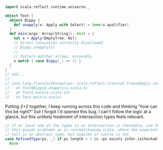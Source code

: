 ```scala
import scala.reflect.runtime.universe._

object Test {
  object Bippy {
    def unapply(x: Apply with Select) = Some(x.qualifier)
  }
  def main(args: Array[String]): Unit = {
    val x = Apply(EmptyTree, Nil)
    // Direct invocation correctly disallowed
    // Bippy.unapply(x)
    //
    // Pattern matcher allows, unsoundly
    x match { case Bippy(_) => () }
  }
}
// and...
//
// java.lang.ClassCastException: scala.reflect.internal.Trees$Apply cannot be cast to scala.reflect.api.Trees$SelectApi
//   at Test$Bippy$.unapply(a.scala:5)
//   at Test$.main(a.scala:13)
//   at Test.main(a.scala)
```
Putting 2+2 together, I keep running across this code and thinking "how can this be right?" but I forgot I'd opened this bug.  I can't follow the logic at a glance, but this unlikely treatment of intersection types feels relevant.
```scala
// if at least one of the types in an intersection is checkable, use the checkable ones
// this avoids problems as in run/matchonseq.scala, where the expected type is `Coll with scala.collection.SeqLike`
// Coll is an abstract type, but SeqLike of course is not
case RefinedType(ps, _) if ps.length > 1 && (ps exists infer.isCheckable) =>
  None
```

